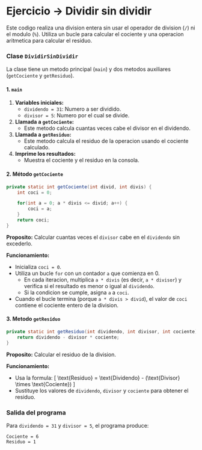 # Ejercicio -> Dividir sin dividir

Este codigo realiza una division entera sin usar el operador de division (`/`) ni el modulo (`%`).
Utiliza un bucle para calcular el cociente y una operacion aritmetica para calcular el residuo.

### **Clase `DividirSinDividir`**
La clase tiene un metodo principal (`main`) y dos metodos auxiliares (`getCociente` y `getResiduo`).

#### **1. `main`**
1. **Variables iniciales:**
   - `dividendo = 31`: Numero a ser dividido.
   - `divisor = 5`: Numero por el cual se divide.
2. **Llamada a `getCociente`:**
   - Este metodo calcula cuantas veces cabe el divisor en el dividendo.
3. **Llamada a `getResiduo`:**
   - Este metodo calcula el residuo de la operacion usando el cociente calculado.
4. **Imprime los resultados:**
   - Muestra el cociente y el residuo en la consola.

#### **2. Método `getCociente`**

```java
private static int getCociente(int divid, int divis) {
    int coci = 0;

    for(int a = 0; a * divis <= divid; a++) {
        coci = a;
    }
    return coci;
}
```

**Proposito:**
Calcular cuantas veces el `divisor` cabe en el `dividendo` sin excederlo.

**Funcionamiento:**
- Inicializa `coci = 0`.
- Utiliza un bucle `for` con un contador `a` que comienza en 0.
  - En cada iteracion, multiplica `a * divis` (es decir, `a * divisor`) y verifica si el resultado es menor o igual al `dividendo`.
  - Si la condicion se cumple, asigna `a` a `coci`.
- Cuando el bucle termina (porque `a * divis > divid`), el valor de `coci` contiene el cociente entero de la division.

#### **3. Metodo `getResiduo`**

```java
private static int getResiduo(int dividendo, int divisor, int cociente) {
    return dividendo - divisor * cociente;
}
```

**Proposito:**
Calcular el residuo de la division.

**Funcionamiento:**
- Usa la formula:
  \[
  \text{Residuo} = \text{Dividendo} - (\text{Divisor} \times \text{Cociente})
  \]
- Sustituye los valores de `dividendo`, `divisor` y `cociente` para obtener el residuo.

### **Salida del programa**
Para `dividendo = 31` y `divisor = 5`, el programa produce:
```
Cociente = 6
Residuo = 1
```
